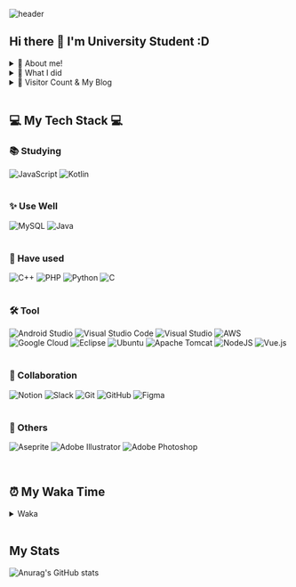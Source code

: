 ![header](https://capsule-render.vercel.app/api?type=waving&color=auto&height=300&section=header&text=YoungJoo%20Kim&fontSize=90)

## Hi there 👋 I'm University Student :D

<details>
<summary> 🌱 About me! </summary>
 
 > <strong></strong> Love eating delicous food 🍴, cooking 🍳, play guitar 🎸, game 🎮 </br>
 > <strong></strong> I hope to develop every assist things or funny things 😁

</details>

<details>
<summary> 💎 What I did </summary>
<div markdown="1">


</div>
</details>

<details>
<summary> 👋 Visitor Count & My Blog </summary>
</br>

[![Hits](https://hits.seeyoufarm.com/api/count/incr/badge.svg?url=https%3A%2F%2Fgithub.com%2FK-0joo&count_bg=%2379C83D&title_bg=%23FFA34A&icon=instacart.svg&icon_color=%23E7E7E7&title=VISITS&edge_flat=false)](https://hits.seeyoufarm.com)   

[![Tistory Badge](https://img.shields.io/badge/Tech%20Blog-555263?style=flat&logoColor=white)](https://kimeyou.tistory.com/) 

</details>


</br>

## 💻 My Tech Stack 💻


### 📚 Studying
![JavaScript](https://img.shields.io/badge/javascript-%23323330.svg?style=for-the-badge&logo=javascript&logoColor=%23F7DF1E)
![Kotlin](https://img.shields.io/badge/kotlin-%230095D5.svg?style=for-the-badge&logo=kotlin&logoColor=white)
</br></br>

### ✨ Use Well
![MySQL](https://img.shields.io/badge/mysql-%2300f.svg?style=for-the-badge&logo=mysql&logoColor=white)
![Java](https://img.shields.io/badge/java-%23ED8B00.svg?style=for-the-badge&logo=java&logoColor=white)
</br></br>

### 🔎 Have used
![C++](https://img.shields.io/badge/c++-%2300599C.svg?style=for-the-badge&logo=c%2B%2B&logoColor=white)
![PHP](https://img.shields.io/badge/php-%23777BB4.svg?style=for-the-badge&logo=php&logoColor=white)
![Python](https://img.shields.io/badge/python-3670A0?style=for-the-badge&logo=python&logoColor=ffdd54)
![C](https://img.shields.io/badge/c-%2300599C.svg?style=for-the-badge&logo=c&logoColor=white)
</br></br>

### 🛠 Tool
![Android Studio](https://img.shields.io/badge/Android%20Studio-3DDC84.svg?style=for-the-badge&logo=android-studio&logoColor=white)
![Visual Studio Code](https://img.shields.io/badge/Visual%20Studio%20Code-0078d7.svg?style=for-the-badge&logo=visual-studio-code&logoColor=white)
![Visual Studio](https://img.shields.io/badge/Visual%20Studio-5C2D91.svg?style=for-the-badge&logo=visual-studio&logoColor=white)
![AWS](https://img.shields.io/badge/AWS-%23FF9900.svg?style=for-the-badge&logo=amazon-aws&logoColor=white)
![Google Cloud](https://img.shields.io/badge/GoogleCloud-%234285F4.svg?style=for-the-badge&logo=google-cloud&logoColor=white)
![Eclipse](https://img.shields.io/badge/Eclipse-FE7A16.svg?style=for-the-badge&logo=Eclipse&logoColor=white)
![Ubuntu](https://img.shields.io/badge/Ubuntu-E95420?style=for-the-badge&logo=ubuntu&logoColor=white)
![Apache Tomcat](https://img.shields.io/badge/apache%20tomcat-%23F8DC75.svg?style=for-the-badge&logo=apache-tomcat&logoColor=black)
![NodeJS](https://img.shields.io/badge/node.js-6DA55F?style=for-the-badge&logo=node.js&logoColor=white)
![Vue.js](https://img.shields.io/badge/vuejs-%2335495e.svg?style=for-the-badge&logo=vuedotjs&logoColor=%234FC08D)
</br></br>

### 🎨 Collaboration
![Notion](https://img.shields.io/badge/Notion-%23000000.svg?style=for-the-badge&logo=notion&logoColor=white)
![Slack](https://img.shields.io/badge/Slack-4A154B?style=for-the-badge&logo=slack&logoColor=white)
![Git](https://img.shields.io/badge/git-%23F05033.svg?style=for-the-badge&logo=git&logoColor=white)
![GitHub](https://img.shields.io/badge/github-%23121011.svg?style=for-the-badge&logo=github&logoColor=white)
![Figma](https://img.shields.io/badge/figma-%23F24E1E.svg?style=for-the-badge&logo=figma&logoColor=white)
</br></br>


### 🎈 Others
![Aseprite](https://img.shields.io/badge/Aseprite-FFFFFF?style=for-the-badge&logo=Aseprite&logoColor=#7D929E)
![Adobe Illustrator](https://img.shields.io/badge/adobe%20illustrator-%23FF9A00.svg?style=for-the-badge&logo=adobe%20illustrator&logoColor=white)
	![Adobe Photoshop](https://img.shields.io/badge/adobe%20photoshop-%2331A8FF.svg?style=for-the-badge&logo=adobe%20photoshop&logoColor=white)


</br>

## ⏰ My Waka Time

<details>
<summary> Waka </summary>
</br>

<!--START_SECTION:waka-->
![Lines of code](https://img.shields.io/badge/%EC%A0%80%EB%8A%94%20%EC%97%AC%ED%83%9C%EA%B9%8C%EC%A7%80%20-24%20Thousand%20%EC%A4%84%EC%9D%98%20%EC%BD%94%EB%93%9C%EB%A5%BC%20%EC%9E%91%EC%84%B1%ED%96%88%EC%96%B4%EC%9A%94.-blue)

**🐱 저의 GitHub 정보에요.** 

> 🏆 292 만큼의 Contributions을 2022년에 했어요
 > 
> 📦 GitHub의 22.3 kB만큼의 저장소를 사용하고 있어요. 
 > 
> 🚫 구직중이지 않아요.
 > 
> 📜 18개의 Public Repository를 만들었어요. 
 > 
> 🔑 1개의 Private Repository를 만들었어요. 
 > 
**저는 아침형 인간이에요. 🐤** 

```text
🌞 아침         17 commits     █░░░░░░░░░░░░░░░░░░░░░░░░   5.72% 
🌆 낮　         140 commits    ███████████░░░░░░░░░░░░░░   47.14% 
🌃 저녁         125 commits    ██████████░░░░░░░░░░░░░░░   42.09% 
🌙 밤　         15 commits     █░░░░░░░░░░░░░░░░░░░░░░░░   5.05%

```
📅 **제가 가장 생산적인 날은 토요일이에요.** 

```text
월요일          67 commits     █████░░░░░░░░░░░░░░░░░░░░   22.56% 
화요일          26 commits     ██░░░░░░░░░░░░░░░░░░░░░░░   8.75% 
수요일          37 commits     ███░░░░░░░░░░░░░░░░░░░░░░   12.46% 
목요일          22 commits     █░░░░░░░░░░░░░░░░░░░░░░░░   7.41% 
금요일          25 commits     ██░░░░░░░░░░░░░░░░░░░░░░░   8.42% 
토요일          74 commits     ██████░░░░░░░░░░░░░░░░░░░   24.92% 
일요일          46 commits     ███░░░░░░░░░░░░░░░░░░░░░░   15.49%

```


📊 **저는 이번주를 이렇게 시간을 보냈어요.** 

```text
⌚︎ Timezone: Asia/Seoul

💬 프로그래밍 언어들: 
Markdown                 1 hr 29 mins        ███████░░░░░░░░░░░░░░░░░░   30.6% 
JavaScript               56 mins             ████░░░░░░░░░░░░░░░░░░░░░   19.26% 
XML                      54 mins             ████░░░░░░░░░░░░░░░░░░░░░   18.68% 
Kotlin                   36 mins             ███░░░░░░░░░░░░░░░░░░░░░░   12.34% 
Groovy                   25 mins             ██░░░░░░░░░░░░░░░░░░░░░░░   8.62%

🔥 에디터들: 
VS Code                  2 hrs 39 mins       █████████████░░░░░░░░░░░░   54.27% 
Android Studio           2 hrs 14 mins       ███████████░░░░░░░░░░░░░░   45.73%

💻 운영 체제들: 
Windows                  4 hrs 53 mins       █████████████████████████   100.0%

```

**저는 주로 C 언어를 사용해요.** 

```text
C                        4 repos             ████████░░░░░░░░░░░░░░░░░   33.33% 
Java                     4 repos             ████████░░░░░░░░░░░░░░░░░   33.33% 
Python                   2 repos             ████░░░░░░░░░░░░░░░░░░░░░   16.67% 
Makefile                 1 repo              ██░░░░░░░░░░░░░░░░░░░░░░░   8.33% 
Vue                      1 repo              ██░░░░░░░░░░░░░░░░░░░░░░░   8.33%

```



 Last Updated on 25/07/2022 18:48:48 UTC
<!--END_SECTION:waka-->

</details>



</br>

## My Stats

![Anurag's GitHub stats](https://github-readme-stats.vercel.app/api?username=K-0joo&theme=flag-india&show_icons=true)      
<p></p>


